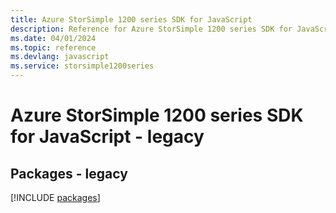 ```yaml
---
title: Azure StorSimple 1200 series SDK for JavaScript
description: Reference for Azure StorSimple 1200 series SDK for JavaScript
ms.date: 04/01/2024
ms.topic: reference
ms.devlang: javascript
ms.service: storsimple1200series
---
```

# Azure StorSimple 1200 series SDK for JavaScript - legacy
## Packages - legacy
[!INCLUDE [packages](storsimple-1200-series-index.md)]